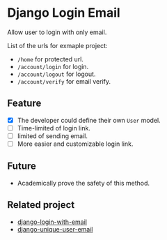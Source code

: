 # Django Login Email

Allow user to login with only email.

List of the urls for exmaple project:

- `/home` for protected url.
- `/account/login` for login.
- `/account/logout` for logout.
- `/account/verify` for email verify.

## Feature

- [x] The developer could define their own `User` model.
- [ ] Time-limited of login link.
- [ ] limited of sending email.
- [ ] More easier and customizable login link.

## Future

- Academically prove the safety of this method.

## Related project

- [django-login-with-email](https://github.com/wsvincent/django-login-with-email)
- [django-unique-user-email](https://github.com/carltongibson/django-unique-user-email)
